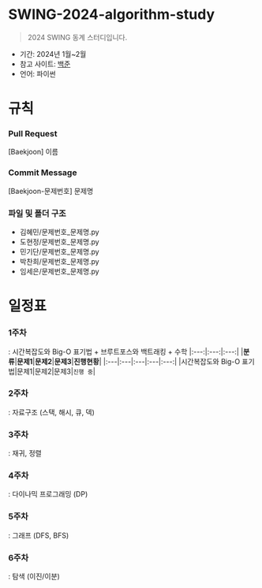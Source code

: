 # SWING-2024-algorithm-study
> 2024 SWING 동계 스터디입니다.


- 기간: 2024년 1월~2월
- 참고 사이트: [백준](https://www.acmicpc.net/)
- 언어: 파이썬

# 규칙
### Pull Request
[Baekjoon] 이름

### Commit Message
[Baekjoon-문제번호] 문제명

### 파일 및 폴더 구조
- 김혜민/문제번호_문제명.py
- 도현정/문제번호_문제명.py
- 민기단/문제번호_문제명.py
- 박찬희/문제번호_문제명.py
- 임세은/문제번호_문제명.py

# 일정표
### 1주차
: 시간복잡도와 Big-O 표기법 + 브루트포스와 백트래킹 + 수학
|:---:|:---:|:---:|
|**분류**|**문제1**|**문제2**|**문제3**|**진행현황**|
|:---|:---|:---|:---|:---:|
|시간복잡도와 Big-O 표기법|문제1|문제2|문제3|`진행 중`|


### 2주차
: 자료구조 (스택, 해시, 큐, 덱)


### 3주차
: 재귀, 정렬

### 4주차
: 다이나믹 프로그래밍 (DP)

### 5주차
: 그래프 (DFS, BFS)

### 6주차
: 탐색 (이진/이분)

